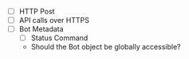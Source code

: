 - [ ] HTTP Post
- [ ] API calls over HTTPS
- [ ] Bot Metadata
	- [ ] Status Command
	* Should the Bot object be globally accessible?
